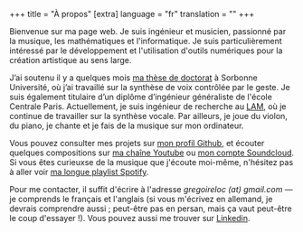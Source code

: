 +++
title = "À propos"
[extra]
language = "fr"
translation = ""
+++

Bienvenue sur ma page web. Je suis ingénieur et musicien, passionné par la musique, les mathématiques et l'informatique.
Je suis particulièrement intéressé par le développement et l'utilisation d'outils numériques pour la création artistique au sens large.

J’ai soutenu il y a quelques mois [ma thèse de doctorat](https://www.theses.fr/s267227) à Sorbonne Université, où j’ai travaillé sur la synthèse de voix contrôlée par le geste. Je suis également titulaire d’un diplôme d’ingénieur généraliste de l'école Centrale Paris. Actuellement, je suis ingénieur de recherche au [LAM](http://www.lam.jussieu.fr/), où je continue de travailler sur la synthèse vocale. Par ailleurs, je joue du violon, du piano, je chante et je fais de la musique sur mon ordinateur.

Vous pouvez consulter mes projets sur [mon profil Github](https://github.com/glocq), et écouter quelques compositions sur [ma chaîne Youtube](https://www.youtube.com/channel/UC4X_Sho9tdLGUgJI4QmOMSw) ou [mon compte Soundcloud](https://soundcloud.com/eigensandwich). Si vous êtes curieuxse de la musique que j'écoute moi-même, n'hésitez pas à aller voir [ma longue playlist Spotify](https://open.spotify.com/playlist/1gIvCptvejJjQC9xfNfI5B?si=def56ffe97f04b9e).

Pour me contacter, il suffit d'écrire à l'adresse *gregoireloc (at) gmail.com* — je comprends le français et l'anglais (si vous m'écrivez en allemand, je devrais comprendre aussi ; peut-être pas en persan, mais ça vaut peut-être le coup d'essayer !). Vous pouvez aussi me trouver sur [Linkedin](https://www.linkedin.com/in/gr%C3%A9goire-locqueville-8817a883).
